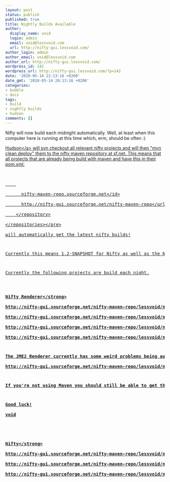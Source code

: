 ```yaml
---
layout: post
status: publish
published: true
title: Nightly Builds Available
author:
  display_name: void
  login: admin
  email: void@lessvoid.com
  url: http://nifty-gui.lessvoid.com/
author_login: admin
author_email: void@lessvoid.com
author_url: http://nifty-gui.lessvoid.com/
wordpress_id: 142
wordpress_url: http://nifty-gui.lessvoid.com/?p=142
date: '2010-05-14 21:13:16 +0200'
date_gmt: '2010-05-14 20:13:16 +0200'
categories:
- bubble
- docs
tags:
- build
- nightly builds
- hudson
comments: []
---
```

<p>Nifty will now build each midnight automatically. Well, at least when this computer here is running at this time which, erm, should be often :)</p>
<p><a href="http:&#47;&#47;hudson-ci.org&#47;">Hudson<&#47;a> will svn checkout all relevant nifty projects and will then "mvn clean deploy" them to the nifty maven repository at sf.net. This means that all projects that are already being build with maven and have this in their pom.xml:</p>
<pre class="brush:xml"><repositories><br />
    <repository><br />
      <id>nifty-maven-repo.sourceforge.net<&#47;id><br />
      <url>http:&#47;&#47;nifty-gui.sourceforge.net&#47;nifty-maven-repo<&#47;url><br />
    <&#47;repository><br />
<&#47;repositories><&#47;pre><br />
will automatically get the latest nifty builds!</p>
<p>Currently this means 1.2-SNAPSHOT for Nifty as well as the Nifty Default Controls and the black Style projects and 1.0-SNAPSHOT for the new Nifty Renderer Projects.</p>
<p>Currently the following projects are build each night.</p>
<p><strong>Nifty<&#47;strong><br />
<a href="http:&#47;&#47;nifty-gui.sourceforge.net&#47;nifty-maven-repo&#47;lessvoid&#47;nifty&#47;">http:&#47;&#47;nifty-gui.sourceforge.net&#47;nifty-maven-repo&#47;lessvoid&#47;nifty&#47;<&#47;a><br />
<a href="http:&#47;&#47;nifty-gui.sourceforge.net&#47;nifty-maven-repo&#47;lessvoid&#47;nifty-default-controls&#47;">http:&#47;&#47;nifty-gui.sourceforge.net&#47;nifty-maven-repo&#47;lessvoid&#47;nifty-default-controls&#47;<&#47;a><br />
<a href="http:&#47;&#47;nifty-gui.sourceforge.net&#47;nifty-maven-repo&#47;lessvoid&#47;nifty-style-black&#47;">http:&#47;&#47;nifty-gui.sourceforge.net&#47;nifty-maven-repo&#47;lessvoid&#47;nifty-style-black&#47;<&#47;a></p>
<p><strong>Nifty Renderer<&#47;strong><br />
<a href="http:&#47;&#47;nifty-gui.sourceforge.net&#47;nifty-maven-repo&#47;lessvoid&#47;nifty-lwjgl-slick-renderer&#47;">http:&#47;&#47;nifty-gui.sourceforge.net&#47;nifty-maven-repo&#47;lessvoid&#47;nifty-lwjgl-slick-renderer&#47;<&#47;a><br />
<a href="http:&#47;&#47;nifty-gui.sourceforge.net&#47;nifty-maven-repo&#47;lessvoid&#47;nifty-lwjgl-renderer&#47;">http:&#47;&#47;nifty-gui.sourceforge.net&#47;nifty-maven-repo&#47;lessvoid&#47;nifty-lwjgl-renderer&#47;<&#47;a><br />
<a href="http:&#47;&#47;nifty-gui.sourceforge.net&#47;nifty-maven-repo&#47;lessvoid&#47;nifty-slick-renderer&#47;">http:&#47;&#47;nifty-gui.sourceforge.net&#47;nifty-maven-repo&#47;lessvoid&#47;nifty-slick-renderer&#47;<&#47;a><br />
<a href="http:&#47;&#47;nifty-gui.sourceforge.net&#47;nifty-maven-repo&#47;lessvoid&#47;nifty-java2d-renderer&#47;">http:&#47;&#47;nifty-gui.sourceforge.net&#47;nifty-maven-repo&#47;lessvoid&#47;nifty-java2d-renderer&#47;<&#47;a></p>
<p>The JME2 Renderer currently has some weird problems being automatically build. So this is not yet available - still working on it:<br />
<a href="http:&#47;&#47;nifty-gui.sourceforge.net&#47;nifty-maven-repo&#47;lessvoid&#47;nifty-jme-renderer&#47;">http:&#47;&#47;nifty-gui.sourceforge.net&#47;nifty-maven-repo&#47;lessvoid&#47;nifty-jme-renderer&#47;<&#47;a></p>
<p>If you're not using Maven you should still be able to get the SNAPSHOT jars from the URLs mentioned above. Just find the sub directory 1.2-SNAPSHOT or 1.0-SNAPSHOT and get the latest JAR from there. Don't mind the name of the jar tho. It's automatically generated by Maven and it's just named with the build date and time.</p>
<p>Good luck!<br />
void</p>
